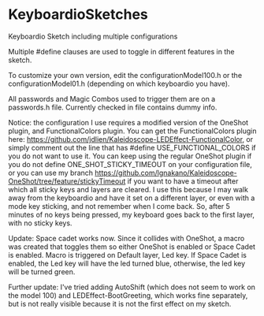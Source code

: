 # KeyboardioSketches
Keyboardio Sketch including multiple configurations

Multiple #define clauses are used to toggle in different features in the sketch.

To customize your own version, edit the configurationModel100.h or the configurationModel01.h (depending on which keyboardio you have).

All passwords and Magic Combos used to trigger them are on a passwords.h file. Currently checked in file contains dummy info.

Notice: the configuration I use requires a modified version of the OneShot plugin, and FunctionalColors plugin.
You can get the FunctionalColors plugin here: https://github.com/jdlien/Kaleidoscope-LEDEffect-FunctionalColor, or simply comment out the line that has #define USE_FUNCTIONAL_COLORS if you do not want to use it.
You can keep using the regular OneShot plugin if you do not define ONE_SHOT_STICKY_TIMEOUT on your configuration file, or you can use my branch https://github.com/lgnakano/Kaleidoscope-OneShot/tree/feature/stickyTimeout if you want to have a timeout after which all sticky keys and layers are cleared. I use this because I may walk away from the keyboardio and have it set on a different layer, or even with a mode key sticking, and not remember when I come back. So, after 5 minutes of no keys being pressed, my keyboard goes back to the first layer, with no sticky keys.

Update: Space cadet works now. Since it collides with OneShot, a macro was created that toggles them so either OneShot is enabled or Space Cadet is enabled. Macro is triggered on Default layer, Led key. If Space Cadet is enabled, the Led key will have the led turned blue, otherwise, the led key will be turned green.

Further update: I've tried adding AutoShift (which does not seem to work on the model 100) and LEDEffect-BootGreeting, which works fine separately, but is not really visible because it is not the first effect on my sketch.
